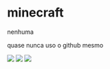 # minecraft
nenhuma

 quase nunca uso o github mesmo

![](https://media.tenor.com/FX3lbld5m0UAAAAi/minecraft.gif)
![](https://media.tenor.com/dceEYDCmpggAAAAi/sonic-exe.gif)
![](https://media.tenor.com/gdZuYR0OQFcAAAAi/skibidi-rizz.gif)
